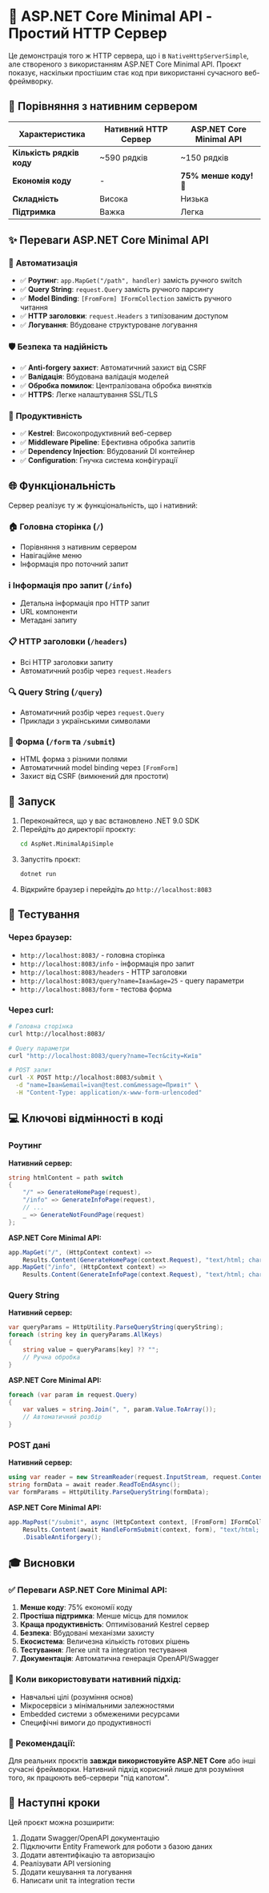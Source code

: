 # 🚀 ASP.NET Core Minimal API - Простий HTTP Сервер

Це демонстрація того ж HTTP сервера, що і в `NativeHttpServerSimple`, але створеного з використанням ASP.NET Core Minimal API. Проєкт показує, наскільки простішим стає код при використанні сучасного веб-фреймворку.

## 🎯 Порівняння з нативним сервером

| Характеристика | Нативний HTTP Сервер | ASP.NET Core Minimal API |
|---|---|---|
| **Кількість рядків коду** | ~590 рядків | ~150 рядків |
| **Економія коду** | - | **75% менше коду!** 🎉 |
| **Складність** | Висока | Низька |
| **Підтримка** | Важка | Легка |

## ✨ Переваги ASP.NET Core Minimal API

### 🔧 **Автоматизація**
- ✅ **Роутинг**: `app.MapGet("/path", handler)` замість ручного switch
- ✅ **Query String**: `request.Query` замість ручного парсингу
- ✅ **Model Binding**: `[FromForm] IFormCollection` замість ручного читання
- ✅ **HTTP заголовки**: `request.Headers` з типізованим доступом
- ✅ **Логування**: Вбудоване структуроване логування

### 🛡️ **Безпека та надійність**
- ✅ **Anti-forgery захист**: Автоматичний захист від CSRF
- ✅ **Валідація**: Вбудована валідація моделей
- ✅ **Обробка помилок**: Централізована обробка винятків
- ✅ **HTTPS**: Легке налаштування SSL/TLS

### 🚀 **Продуктивність**
- ✅ **Kestrel**: Високопродуктивний веб-сервер
- ✅ **Middleware Pipeline**: Ефективна обробка запитів
- ✅ **Dependency Injection**: Вбудований DI контейнер
- ✅ **Configuration**: Гнучка система конфігурації

## 🌐 Функціональність

Сервер реалізує ту ж функціональність, що і нативний:

### 🏠 Головна сторінка (`/`)
- Порівняння з нативним сервером
- Навігаційне меню
- Інформація про поточний запит

### ℹ️ Інформація про запит (`/info`)
- Детальна інформація про HTTP запит
- URL компоненти
- Метадані запиту

### 📋 HTTP заголовки (`/headers`)
- Всі HTTP заголовки запиту
- Автоматичний розбір через `request.Headers`

### 🔍 Query String (`/query`)
- Автоматичний розбір через `request.Query`
- Приклади з українськими символами

### 📝 Форма (`/form` та `/submit`)
- HTML форма з різними полями
- Автоматичний model binding через `[FromForm]`
- Захист від CSRF (вимкнений для простоти)

## 🚀 Запуск

1. Переконайтеся, що у вас встановлено .NET 9.0 SDK
2. Перейдіть до директорії проєкту:
   ```bash
   cd AspNet.MinimalApiSimple
   ```
3. Запустіть проєкт:
   ```bash
   dotnet run
   ```
4. Відкрийте браузер і перейдіть до `http://localhost:8083`

## 🧪 Тестування

### Через браузер:
- `http://localhost:8083/` - головна сторінка
- `http://localhost:8083/info` - інформація про запит
- `http://localhost:8083/headers` - HTTP заголовки
- `http://localhost:8083/query?name=Іван&age=25` - query параметри
- `http://localhost:8083/form` - тестова форма

### Через curl:
```bash
# Головна сторінка
curl http://localhost:8083/

# Query параметри
curl "http://localhost:8083/query?name=Тест&city=Київ"

# POST запит
curl -X POST http://localhost:8083/submit \
  -d "name=Іван&email=ivan@test.com&message=Привіт" \
  -H "Content-Type: application/x-www-form-urlencoded"
```

## 💻 Ключові відмінності в коді

### Роутинг
**Нативний сервер:**
```csharp
string htmlContent = path switch
{
    "/" => GenerateHomePage(request),
    "/info" => GenerateInfoPage(request),
    // ...
    _ => GenerateNotFoundPage(request)
};
```

**ASP.NET Core Minimal API:**
```csharp
app.MapGet("/", (HttpContext context) => 
    Results.Content(GenerateHomePage(context.Request), "text/html; charset=utf-8"));
app.MapGet("/info", (HttpContext context) => 
    Results.Content(GenerateInfoPage(context.Request), "text/html; charset=utf-8"));
```

### Query String
**Нативний сервер:**
```csharp
var queryParams = HttpUtility.ParseQueryString(queryString);
foreach (string key in queryParams.AllKeys)
{
    string value = queryParams[key] ?? "";
    // Ручна обробка
}
```

**ASP.NET Core Minimal API:**
```csharp
foreach (var param in request.Query)
{
    var values = string.Join(", ", param.Value.ToArray());
    // Автоматичний розбір
}
```

### POST дані
**Нативний сервер:**
```csharp
using var reader = new StreamReader(request.InputStream, request.ContentEncoding ?? Encoding.UTF8);
string formData = await reader.ReadToEndAsync();
var formParams = HttpUtility.ParseQueryString(formData);
```

**ASP.NET Core Minimal API:**
```csharp
app.MapPost("/submit", async (HttpContext context, [FromForm] IFormCollection form) => 
    Results.Content(await HandleFormSubmit(context, form), "text/html; charset=utf-8"))
    .DisableAntiforgery();
```

## 🎓 Висновки

### ✅ Переваги ASP.NET Core Minimal API:
1. **Менше коду**: 75% економії коду
2. **Простіша підтримка**: Менше місць для помилок
3. **Краща продуктивність**: Оптимізований Kestrel сервер
4. **Безпека**: Вбудовані механізми захисту
5. **Екосистема**: Величезна кількість готових рішень
6. **Тестування**: Легке unit та integration тестування
7. **Документація**: Автоматична генерація OpenAPI/Swagger

### 🤔 Коли використовувати нативний підхід:
- Навчальні цілі (розуміння основ)
- Мікросервіси з мінімальними залежностями
- Embedded системи з обмеженими ресурсами
- Специфічні вимоги до продуктивності

### 🎯 Рекомендації:
Для реальних проєктів **завжди використовуйте ASP.NET Core** або інші сучасні фреймворки. Нативний підхід корисний лише для розуміння того, як працюють веб-сервери "під капотом".

## 🔄 Наступні кроки

Цей проєкт можна розширити:
1. Додати Swagger/OpenAPI документацію
2. Підключити Entity Framework для роботи з базою даних
3. Додати автентифікацію та авторизацію
4. Реалізувати API versioning
5. Додати кешування та логування
6. Написати unit та integration тести
